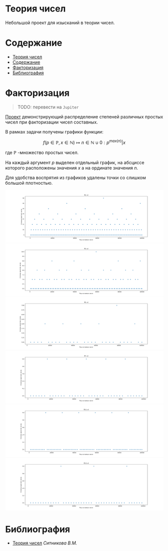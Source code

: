 # Теория чисел

Небольшой проект для изысканий в теории чисел.

# Содержание

- [Теория чисел](#теория-чисел)
- [Содержание](#содержание)
- [Факторизация](#факторизация)
- [Библиография](#библиография)

# Факторизация

> TODO: перевести на `Jupiter`

[Проект](factorization.py) демонстрирующий распределение
степеней различных простых чисел при факторизации чисел составных.

В рамках задачи получены графики функции:

$$
f(p \in \mathbb{P}, x \in \mathbb{N}) \mapsto
n \in \mathbb{N} \cup {0} :
p^{max(n)}|x
$$

где $\mathbb{P}$ -множество простых чисел.

На каждый аргумент $p$ выделен отдельный график, на абсциссе которого
расположены значения $x$ а на ординате значения $n$.

Для удобства воспрятия из графиков удалены точки со слишком большой
плотностью.

![2](img/2_image.png)
![3](img/3_image.png)
![5](img/5_image.png)
![7](img/7_image.png)
![11](img/11_image.png)
![13](img/13_image.png)

# Библиография

* [Теория чисел][1] *Ситникова В.М.*

[1]: http://elib.cspu.ru/xmlui/bitstream/handle/123456789/623/Ситников%20Теория%20чисел%20А5.pdf
